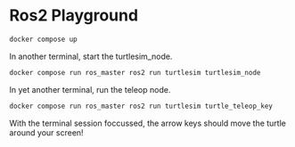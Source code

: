 # Ros2 Playground

```bash
docker compose up
```

In another terminal, start the turtlesim_node.

```bash
docker compose run ros_master ros2 run turtlesim turtlesim_node
```

In yet another terminal, run the teleop node.

```bash
docker compose run ros_master ros2 run turtlesim turtle_teleop_key
```

With the terminal session foccussed, the arrow keys should move the turtle around your screen!
